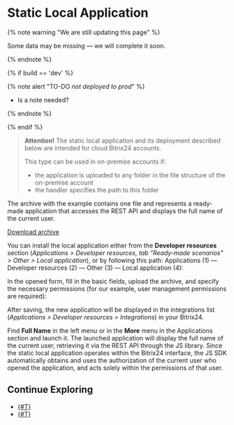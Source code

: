 # Static Local Application

{% note warning "We are still updating this page" %}

Some data may be missing — we will complete it soon.

{% endnote %}

{% if build == 'dev' %}

{% note alert "TO-DO _not deployed to prod_" %}

- Is a note needed?

{% endnote %}

{% endif %}

> **Attention!** The static local application and its deployment described below are intended for cloud Bitrix24 accounts.
> 
> This type can be used in on-premise accounts if:
> - the application is uploaded to any folder in the file structure of the on-premise account
> - the handler specifies the path to this folder

The archive with the example contains one file and represents a ready-made application that accesses the REST API and displays the full name of the current user.

[Download archive](https://helpdesk.bitrix24.com/examples/index.html.zip)

You can install the local application either from the **Developer resources** section (*Applications > Developer resources, tab "Ready-made scenarios" > Other > Local application*), or by following this path: Applications (1) — Developer resources (2) — Other (3) — Local application (4):



In the opened form, fill in the basic fields, upload the archive, and specify the necessary permissions (for our example, user management permissions are required):


After saving, the new application will be displayed in the integrations list (*Applications > Developer resources > Integrations*) in your Bitrix24.


Find **Full Name** in the left menu or in the **More** menu in the Applications section and launch it. The launched application will display the full name of the current user, retrieving it via the REST API through the JS library. Since the static local application operates within the Bitrix24 interface, the JS SDK automatically obtains and uses the authorization of the current user who opened the application, and acts solely within the permissions of that user.

## Continue Exploring

- [{#T}](serverside-local-app-with-ui.md)
- [{#T}](serverside-local-app-with-no-ui.md)